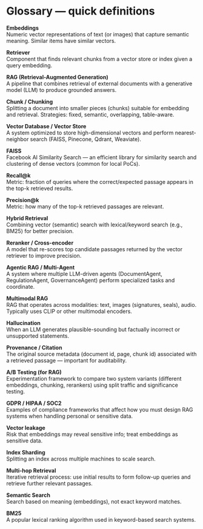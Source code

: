 # Glossary — quick definitions

**Embeddings**  
Numeric vector representations of text (or images) that capture semantic meaning. Similar items have similar vectors.

**Retriever**  
Component that finds relevant chunks from a vector store or index given a query embedding.

**RAG (Retrieval-Augmented Generation)**  
A pipeline that combines retrieval of external documents with a generative model (LLM) to produce grounded answers.

**Chunk / Chunking**  
Splitting a document into smaller pieces (chunks) suitable for embedding and retrieval. Strategies: fixed, semantic, overlapping, table-aware.

**Vector Database / Vector Store**  
A system optimized to store high-dimensional vectors and perform nearest-neighbor search (FAISS, Pinecone, Qdrant, Weaviate).

**FAISS**  
Facebook AI Similarity Search — an efficient library for similarity search and clustering of dense vectors (common for local PoCs).

**Recall@k**  
Metric: fraction of queries where the correct/expected passage appears in the top-k retrieved results.

**Precision@k**  
Metric: how many of the top-k retrieved passages are relevant.

**Hybrid Retrieval**  
Combining vector (semantic) search with lexical/keyword search (e.g., BM25) for better precision.

**Reranker / Cross-encoder**  
A model that re-scores top candidate passages returned by the vector retriever to improve precision.

**Agentic RAG / Multi-Agent**  
A system where multiple LLM-driven agents (DocumentAgent, RegulationAgent, GovernanceAgent) perform specialized tasks and coordinate.

**Multimodal RAG**  
RAG that operates across modalities: text, images (signatures, seals), audio. Typically uses CLIP or other multimodal encoders.

**Hallucination**  
When an LLM generates plausible-sounding but factually incorrect or unsupported statements.

**Provenance / Citation**  
The original source metadata (document id, page, chunk id) associated with a retrieved passage — important for auditability.

**A/B Testing (for RAG)**  
Experimentation framework to compare two system variants (different embeddings, chunking, rerankers) using split traffic and significance testing.

**GDPR / HIPAA / SOC2**  
Examples of compliance frameworks that affect how you must design RAG systems when handling personal or sensitive data.

**Vector leakage**  
Risk that embeddings may reveal sensitive info; treat embeddings as sensitive data.

**Index Sharding**  
Splitting an index across multiple machines to scale search.

**Multi-hop Retrieval**  
Iterative retrieval process: use initial results to form follow-up queries and retrieve further relevant passages.

**Semantic Search**  
Search based on meaning (embeddings), not exact keyword matches.

**BM25**  
A popular lexical ranking algorithm used in keyword-based search systems.

